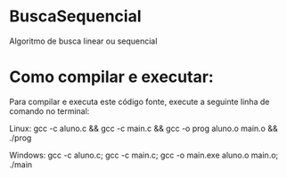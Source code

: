 # BuscaSequencial
Algoritmo de busca linear ou sequencial

# Como compilar e executar:
Para compilar e executa este código fonte, execute a seguinte linha de comando no terminal:

Linux: gcc -c aluno.c && gcc -c main.c && gcc -o prog aluno.o main.o && ./prog

Windows: gcc -c aluno.c; gcc -c main.c; gcc -o main.exe aluno.o main.o; ./main